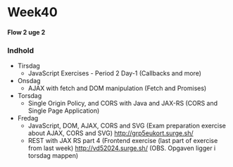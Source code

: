 # Week40
#### Flow 2 uge 2
### Indhold


* Tirsdag
  * JavaScript Exercises - Period 2 Day-1 (Callbacks and more)
* Onsdag
  * AJAX with fetch and DOM manipulation (Fetch and Promises)
* Torsdag
  * Single Origin Policy, and CORS with Java and JAX-RS (CORS and Single Page Application)
* Fredag
  * JavaScript, DOM, AJAX, CORS and SVG (Exam preparation exercise about AJAX, CORS and SVG) http://grp5eukort.surge.sh/
  * REST with JAX RS part 4 (Frontend exercise (last part of exercise from last week) http://vd52024.surge.sh/ (OBS. Opgaven ligger i torsdag mappen)

